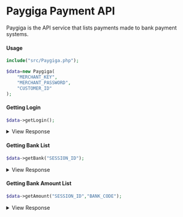 # Paygiga Payment API

Paygiga is the API service that lists payments made to bank payment systems.


#### Usage
```php
include("src/Paygiga.php");

$data=new Paygiga(
	"MERCHANT_KEY",
	"MERCHANT_PASSWORD",
	"CUSTOMER_ID"
);
```


#### Getting Login
```php
$data->getLogin();
```
<details>
 <summary>View Response</summary>

```js
{
statu: 0,
errorCode: 0,
message: "",
session_id: "225c3b99bd6f0bedf2ddd5225053f48c"
}
```
</details>


#### Getting Bank List
```php
$data->getBank("SESSION_ID");
```
<details>
 <summary>View Response</summary>

```js
{
banks: [
{
bankId: 1,
bankCode: "garanti",
bankIban: "00062",
bankName: "Garanti Bankası",
maxWithdrawalAmount: 0
},
{
bankId: 2,
bankCode: "isbank",
bankIban: "00064",
bankName: "İş Bankası",
maxWithdrawalAmount: 0
},
{
bankId: 3,
bankCode: "yapikredi",
bankIban: "00067",
bankName: "Yapı Kredi",
maxWithdrawalAmount: 0
},
{
bankId: 4,
bankCode: "akbank",
bankIban: "00046",
bankName: "Akbank",
maxWithdrawalAmount: 4000000
},
{
bankId: 5,
bankCode: "finansbank",
bankIban: "00111",
bankName: "Finansbank",
maxWithdrawalAmount: 0
},
{
bankId: 6,
bankCode: "ziraat",
bankIban: "00010",
bankName: "Ziraat Bankası",
maxWithdrawalAmount: 0
},
{
bankId: 7,
bankCode: "vakifbank",
bankIban: "00015",
bankName: "Vakıflar Bankası",
maxWithdrawalAmount: 0
},
{
bankId: 8,
bankCode: "teb",
bankIban: "00032",
bankName: "TEB",
maxWithdrawalAmount: 0
},
{
bankId: 9,
bankCode: "denizbank",
bankIban: "00134",
bankName: "Denizbank",
maxWithdrawalAmount: 0
},
{
bankId: 10,
bankCode: "enpara",
bankIban: "00111",
bankName: "Enpara",
maxWithdrawalAmount: 0
},
{
bankId: 11,
bankCode: "halkbank",
bankIban: "00012",
bankName: "Halkbank",
maxWithdrawalAmount: 0
},
{
bankId: 12,
bankCode: "ingbank",
bankIban: "00099",
bankName: "ING Bank",
maxWithdrawalAmount: 0
},
{
bankId: 13,
bankCode: "papara",
bankIban: "",
bankName: "Papara",
maxWithdrawalAmount: 0
}
],
statu: 0,
errorCode: 0,
message: null,
session_id: "225c3b99bd6f0bedf2ddd5225053f48c"
}
```
</details>


#### Getting Bank Amount List
```php
$data->getAmount("SESSION_ID","BANK_CODE");
```
<details>
 <summary>View Response</summary>

```js
{
{
amounts: [
{
id: 6781,
amount: 10000,
currencyCode: "TRY",
Count: 1
},
{
id: 6532,
amount: 2580000,
currencyCode: "TRY",
Count: 1
},
{
id: 6545,
amount: 5000000,
currencyCode: "TRY",
Count: 1
},
{
id: 6584,
amount: 6500000,
currencyCode: "TRY",
Count: 1
},
{
id: 6571,
amount: 8000000,
currencyCode: "TRY",
Count: 1
},
{
id: 6597,
amount: 9010000,
currencyCode: "TRY",
Count: 1
},
{
id: 4690,
amount: 10000200,
currencyCode: "TRY",
Count: 3
}
],
statu: 0,
errorCode: 0,
message: null,
session_id: "225c3b99bd6f0bedf2ddd5225053f48c"
}
```
</details>

